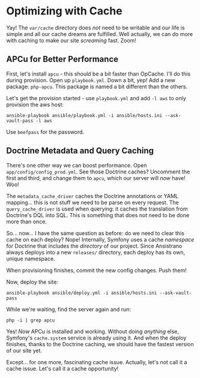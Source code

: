 # Optimizing with Cache

Yay! The `var/cache` directory does *not* need to be writable and our life is simple
and all our cache dreams are fulfilled. Well actually, we can do more with caching to
make our site *screaming* fast. Zoom!

## APCu for Better Performance

First, let's install `apcu` - this should be a bit faster than OpCache. I'll do
this during provision. Open up `playbook.yml`. Down a bit, yep! Add a new package:
`php-apcu`. This package is named a bit different than the others.

Let's get the provision started - use `playbook.yml` and add `-l aws` to only provision
the aws host:

```terminal-silent
ansible-playbook ansible/playbook.yml -i ansible/hosts.ini --ask-vault-pass -l aws
```

Use `beefpass` for the password.

## Doctrine Metadata and Query Caching

There's one other way we can boost performance. Open `app/config/config_prod.yml`.
See those Doctrine caches? Uncomment the first and third, and change them to `apcu`,
which our server will *now* have! Woo!

The `metadata_cache_driver` caches the Doctrine annotations or YAML mapping... this
is not stuff we need to be parse on every request. The `query_cache_driver` is used
when querying: it caches the translation from Doctrine's DQL into SQL. This is
something that does not need to be done more than once.

So... now... I have the same question as before: do we need to clear this cache
on each deploy? Nope! Internally, Symfony uses a cache *namespace* for Doctrine
that includes the *directory* of our project. Since Ansistrano always deploys into
a new `releases/` directory, each deploy has its own, unique namespace.

When provisioning finishes, commit the new config changes. Push them!

Now, deploy the site:

```terminal-silent
ansible-playbook ansible/deploy.yml -i ansible/hosts.ini --ask-vault-pass
```

While we're waiting, find the server again and run:

```terminal
php -i | grep apcu
```

Yes! *Now* APCu is installed and working. Without doing *anything* else, Symfony's
`cache.system` service is already using it. And when the deploy finishes, thanks
to the Doctrine caching, we should have the fastest version of our site yet.

Except... for one more, fascinating cache issue. Actually, let's not call it a cache
issue. Let's call it a cache opportunity!
